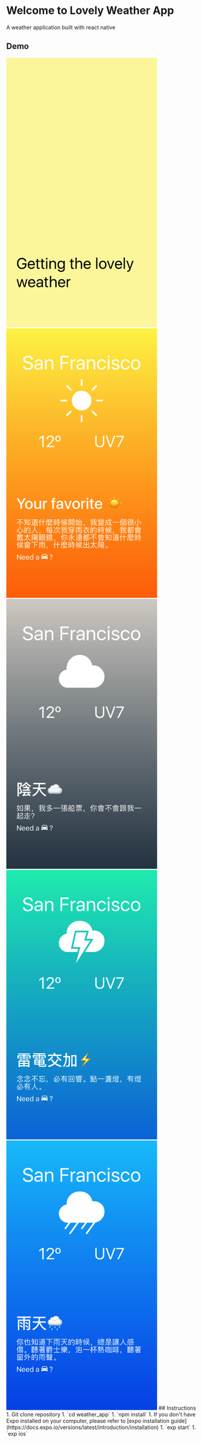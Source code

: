 # Welcome to Lovely Weather App
A weather application built with react native
## Demo
<img src="./demo/screenshot_cover.png" width="400">
<img src="./demo/screenshot_clear.png" width="400">
<img src="./demo/screenshot_cloud.png" width="400">
<img src="./demo/screenshot_thunder.png" width="400">
<img src="./demo/screenshot_rain.png" width="400">
## Instructions
1. Git clone repository
1. `cd weather_app`
1. `npm install`
1. If you don't have Expo installed on your computer, please refer to [expo installation guide](https://docs.expo.io/versions/latest/introduction/installation)
1.  `exp start`
1.  `exp ios`
